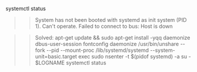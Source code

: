 systemctl status
>> System has not been booted with systemd as init system (PID 1). Can't operate. Failed to connect to bus: Host is down 

>> Solved:
apt-get update && sudo apt-get install -yqq daemonize dbus-user-session fontconfig
daemonize /usr/bin/unshare --fork --pid --mount-proc /lib/systemd/systemd --system-unit=basic.target
exec sudo nsenter -t $(pidof systemd) -a su - $LOGNAME
systemctl status
